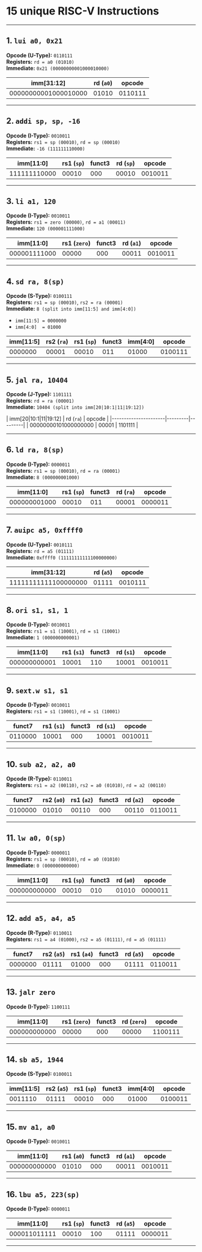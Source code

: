 # 15 unique RISC-V Instructions 


---

## 1. `lui a0, 0x21`
**Opcode (U-Type):** `0110111`  
**Registers:** `rd = a0 (01010)`  
**Immediate:** `0x21 (00000000001000010000)`  

| imm[31:12] | rd (`a0`) | opcode  |
|------------|---------|---------|
| 00000000001000010000 | 01010 | 0110111 |

---

## 2. `addi sp, sp, -16`
**Opcode (I-Type):** `0010011`  
**Registers:** `rs1 = sp (00010)`, `rd = sp (00010)`  
**Immediate:** `-16 (111111110000)`  

| imm[11:0] | rs1 (`sp`) | funct3 | rd (`sp`) | opcode  |
|-----------|-----------|--------|---------|---------|
| 111111110000 | 00010 | 000 | 00010 | 0010011 |

---

## 3. `li a1, 120`
**Opcode (I-Type):** `0010011`  
**Registers:** `rs1 = zero (00000)`, `rd = a1 (00011)`  
**Immediate:** `120 (000001111000)`  

| imm[11:0] | rs1 (`zero`) | funct3 | rd (`a1`) | opcode  |
|-----------|-------------|--------|---------|---------|
| 000001111000 | 00000 | 000 | 00011 | 0010011 |

---

## 4. `sd ra, 8(sp)`
**Opcode (S-Type):** `0100111`  
**Registers:** `rs1 = sp (00010)`, `rs2 = ra (00001)`  
**Immediate:** `8 (split into imm[11:5] and imm[4:0])`  
- `imm[11:5] = 0000000`  
- `imm[4:0]  = 01000`  

| imm[11:5] | rs2 (`ra`) | rs1 (`sp`) | funct3 | imm[4:0] | opcode  |
|-----------|-----------|-----------|--------|---------|---------|
| 0000000 | 00001 | 00010 | 011 | 01000 | 0100111 |

---

## 5. `jal ra, 10404`
**Opcode (J-Type):** `1101111`  
**Registers:** `rd = ra (00001)`  
**Immediate:** `10404 (split into imm[20|10:1|11|19:12])`  

| imm[20|10:1|11|19:12] | rd (`ra`) | opcode  |
|----------------------|---------|---------|
| 00000000101000000000 | 00001 | 1101111 |

---

## 6. `ld ra, 8(sp)`
**Opcode (I-Type):** `0000011`  
**Registers:** `rs1 = sp (00010)`, `rd = ra (00001)`  
**Immediate:** `8 (000000001000)`  

| imm[11:0] | rs1 (`sp`) | funct3 | rd (`ra`) | opcode  |
|-----------|-----------|--------|---------|---------|
| 000000001000 | 00010 | 011 | 00001 | 0000011 |

---

## 7. `auipc a5, 0xffff0`
**Opcode (U-Type):** `0010111`  
**Registers:** `rd = a5 (01111)`  
**Immediate:** `0xffff0 (11111111111100000000)`  

| imm[31:12] | rd (`a5`) | opcode  |
|------------|---------|---------|
| 11111111111100000000 | 01111 | 0010111 |

---

## 8. `ori s1, s1, 1`
**Opcode (I-Type):** `0010011`  
**Registers:** `rs1 = s1 (10001)`, `rd = s1 (10001)`  
**Immediate:** `1 (000000000001)`  

| imm[11:0] | rs1 (`s1`) | funct3 | rd (`s1`) | opcode  |
|-----------|-----------|--------|---------|---------|
| 000000000001 | 10001 | 110 | 10001 | 0010011 |

---

## 9. `sext.w s1, s1`
**Opcode (I-Type):** `0010011`  
**Registers:** `rs1 = s1 (10001)`, `rd = s1 (10001)`  

| funct7 | rs1 (`s1`) | funct3 | rd (`s1`) | opcode  |
|--------|-----------|--------|---------|---------|
| 0110000 | 10001 | 000 | 10001 | 0010011 |

---

## 10. `sub a2, a2, a0`
**Opcode (R-Type):** `0110011`  
**Registers:** `rs1 = a2 (00110)`, `rs2 = a0 (01010)`, `rd = a2 (00110)`  

| funct7 | rs2 (`a0`) | rs1 (`a2`) | funct3 | rd (`a2`) | opcode  |
|--------|-----------|-----------|--------|---------|---------|
| 0100000 | 01010 | 00110 | 000 | 00110 | 0110011 |

---

## 11. `lw a0, 0(sp)`
**Opcode (I-Type):** `0000011`  
**Registers:** `rs1 = sp (00010)`, `rd = a0 (01010)`  
**Immediate:** `0 (000000000000)`  

| imm[11:0] | rs1 (`sp`) | funct3 | rd (`a0`) | opcode  |
|-----------|-----------|--------|---------|---------|
| 000000000000 | 00010 | 010 | 01010 | 0000011 |

---

## 12. `add a5, a4, a5`
**Opcode (R-Type):** `0110011`  
**Registers:** `rs1 = a4 (01000)`, `rs2 = a5 (01111)`, `rd = a5 (01111)`  

| funct7 | rs2 (`a5`) | rs1 (`a4`) | funct3 | rd (`a5`) | opcode  |
|--------|-----------|-----------|--------|---------|---------|
| 0000000 | 01111 | 01000 | 000 | 01111 | 0110011 |

---

## 13. `jalr zero`
**Opcode (I-Type):** `1100111`  

| imm[11:0] | rs1 (`zero`) | funct3 | rd (`zero`) | opcode  |
|-----------|------------|--------|---------|---------|
| 000000000000 | 00000 | 000 | 00000 | 1100111 |

---

## 14. `sb a5, 1944`
**Opcode (S-Type):** `0100011`  

| imm[11:5] | rs2 (`a5`) | rs1 (`sp`) | funct3 | imm[4:0] | opcode  |
|-----------|-----------|-----------|--------|---------|---------|
| 0011110 | 01111 | 00010 | 000 | 01000 | 0100011 |

---

## 15. `mv a1, a0`
**Opcode (I-Type):** `0010011`  

| imm[11:0] | rs1 (`a0`) | funct3 | rd (`a1`) | opcode  |
|-----------|-----------|--------|---------|---------|
| 000000000000 | 01010 | 000 | 00011 | 0010011 |

---

## 16. `lbu a5, 223(sp)`
**Opcode (I-Type):** `0000011`  

| imm[11:0] | rs1 (`sp`) | funct3 | rd (`a5`) | opcode  |
|-----------|-----------|--------|---------|---------|
| 000011011111 | 00010 | 100 | 01111 | 0000011 |

---


  

